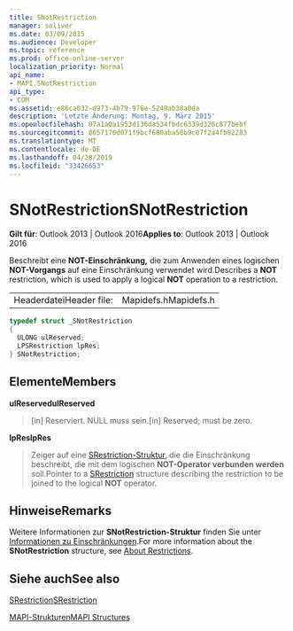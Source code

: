 ```yaml
---
title: SNotRestriction
manager: soliver
ms.date: 03/09/2015
ms.audience: Developer
ms.topic: reference
ms.prod: office-online-server
localization_priority: Normal
api_name:
- MAPI.SNotRestriction
api_type:
- COM
ms.assetid: e86ca032-d973-4b79-976e-5240ab38a0da
description: 'Letzte Änderung: Montag, 9. März 2015'
ms.openlocfilehash: 07a1a0a1953d136da534fbdc6339d326c877bebf
ms.sourcegitcommit: 8657170d071f9bcf680aba50b9c07f2a4fb82283
ms.translationtype: MT
ms.contentlocale: de-DE
ms.lasthandoff: 04/28/2019
ms.locfileid: "33426653"
---
```

# <a name="snotrestriction"></a><span data-ttu-id="2d0ef-103">SNotRestriction</span><span class="sxs-lookup"><span data-stu-id="2d0ef-103">SNotRestriction</span></span>

  
  
<span data-ttu-id="2d0ef-104">**Gilt für**: Outlook 2013 | Outlook 2016</span><span class="sxs-lookup"><span data-stu-id="2d0ef-104">**Applies to**: Outlook 2013 | Outlook 2016</span></span> 
  
<span data-ttu-id="2d0ef-105">Beschreibt eine **NOT-Einschränkung,** die zum Anwenden eines logischen **NOT-Vorgangs** auf eine Einschränkung verwendet wird.</span><span class="sxs-lookup"><span data-stu-id="2d0ef-105">Describes a **NOT** restriction, which is used to apply a logical **NOT** operation to a restriction.</span></span> 
  
|||
|:-----|:-----|
|<span data-ttu-id="2d0ef-106">Headerdatei</span><span class="sxs-lookup"><span data-stu-id="2d0ef-106">Header file:</span></span>  <br/> |<span data-ttu-id="2d0ef-107">Mapidefs.h</span><span class="sxs-lookup"><span data-stu-id="2d0ef-107">Mapidefs.h</span></span>  <br/> |
   
```cpp
typedef struct _SNotRestriction
{
  ULONG ulReserved;
  LPSRestriction lpRes;
} SNotRestriction;

```

## <a name="members"></a><span data-ttu-id="2d0ef-108">Elemente</span><span class="sxs-lookup"><span data-stu-id="2d0ef-108">Members</span></span>

 <span data-ttu-id="2d0ef-109">**ulReserved**</span><span class="sxs-lookup"><span data-stu-id="2d0ef-109">**ulReserved**</span></span>
  
> <span data-ttu-id="2d0ef-110">[in] Reserviert. NULL muss sein.</span><span class="sxs-lookup"><span data-stu-id="2d0ef-110">[in] Reserved; must be zero.</span></span>
    
 <span data-ttu-id="2d0ef-111">**lpRes**</span><span class="sxs-lookup"><span data-stu-id="2d0ef-111">**lpRes**</span></span>
  
> <span data-ttu-id="2d0ef-112">Zeiger auf eine [SRestriction-Struktur,](srestriction.md) die die Einschränkung beschreibt, die mit dem logischen **NOT-Operator verbunden werden** soll.</span><span class="sxs-lookup"><span data-stu-id="2d0ef-112">Pointer to a [SRestriction](srestriction.md) structure describing the restriction to be joined to the logical **NOT** operator.</span></span> 
    
## <a name="remarks"></a><span data-ttu-id="2d0ef-113">Hinweise</span><span class="sxs-lookup"><span data-stu-id="2d0ef-113">Remarks</span></span>

<span data-ttu-id="2d0ef-114">Weitere Informationen zur **SNotRestriction-Struktur** finden Sie unter [Informationen zu Einschränkungen](about-restrictions.md).</span><span class="sxs-lookup"><span data-stu-id="2d0ef-114">For more information about the **SNotRestriction** structure, see [About Restrictions](about-restrictions.md).</span></span> 
  
## <a name="see-also"></a><span data-ttu-id="2d0ef-115">Siehe auch</span><span class="sxs-lookup"><span data-stu-id="2d0ef-115">See also</span></span>



[<span data-ttu-id="2d0ef-116">SRestriction</span><span class="sxs-lookup"><span data-stu-id="2d0ef-116">SRestriction</span></span>](srestriction.md)


[<span data-ttu-id="2d0ef-117">MAPI-Strukturen</span><span class="sxs-lookup"><span data-stu-id="2d0ef-117">MAPI Structures</span></span>](mapi-structures.md)

